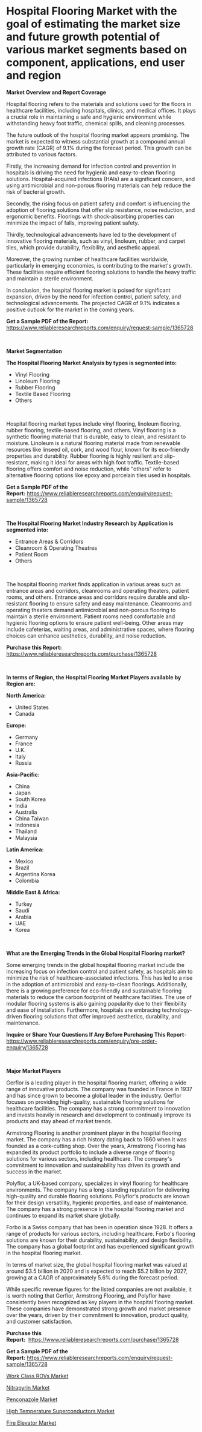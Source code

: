 <p><h1>Hospital Flooring Market with the goal of estimating the market size and future growth potential of various market segments based on component, applications, end user and region</h1></p><p><strong>Market Overview and Report Coverage</strong></p>
<p><p>Hospital flooring refers to the materials and solutions used for the floors in healthcare facilities, including hospitals, clinics, and medical offices. It plays a crucial role in maintaining a safe and hygienic environment while withstanding heavy foot traffic, chemical spills, and cleaning processes.</p><p>The future outlook of the hospital flooring market appears promising. The market is expected to witness substantial growth at a compound annual growth rate (CAGR) of 9.1% during the forecast period. This growth can be attributed to various factors.</p><p>Firstly, the increasing demand for infection control and prevention in hospitals is driving the need for hygienic and easy-to-clean flooring solutions. Hospital-acquired infections (HAIs) are a significant concern, and using antimicrobial and non-porous flooring materials can help reduce the risk of bacterial growth.</p><p>Secondly, the rising focus on patient safety and comfort is influencing the adoption of flooring solutions that offer slip resistance, noise reduction, and ergonomic benefits. Floorings with shock-absorbing properties can minimize the impact of falls, improving patient safety.</p><p>Thirdly, technological advancements have led to the development of innovative flooring materials, such as vinyl, linoleum, rubber, and carpet tiles, which provide durability, flexibility, and aesthetic appeal.</p><p>Moreover, the growing number of healthcare facilities worldwide, particularly in emerging economies, is contributing to the market's growth. These facilities require efficient flooring solutions to handle the heavy traffic and maintain a sterile environment.</p><p>In conclusion, the hospital flooring market is poised for significant expansion, driven by the need for infection control, patient safety, and technological advancements. The projected CAGR of 9.1% indicates a positive outlook for the market in the coming years.</p></p>
<p><strong>Get a Sample PDF of the Report:</strong> <a href="https://www.reliableresearchreports.com/enquiry/request-sample/1365728">https://www.reliableresearchreports.com/enquiry/request-sample/1365728</a></p>
<p>&nbsp;</p>
<p><strong>Market Segmentation</strong></p>
<p><strong>The Hospital Flooring Market Analysis by types is segmented into:</strong></p>
<p><ul><li>Vinyl Flooring</li><li>Linoleum Flooring</li><li>Rubber Flooring</li><li>Textile Based Flooring</li><li>Others</li></ul></p>
<p>&nbsp;</p>
<p><p>Hospital flooring market types include vinyl flooring, linoleum flooring, rubber flooring, textile-based flooring, and others. Vinyl flooring is a synthetic flooring material that is durable, easy to clean, and resistant to moisture. Linoleum is a natural flooring material made from renewable resources like linseed oil, cork, and wood flour, known for its eco-friendly properties and durability. Rubber flooring is highly resilient and slip-resistant, making it ideal for areas with high foot traffic. Textile-based flooring offers comfort and noise reduction, while "others" refer to alternative flooring options like epoxy and porcelain tiles used in hospitals.</p></p>
<p><strong>Get a Sample PDF of the Report:</strong>&nbsp;<a href="https://www.reliableresearchreports.com/enquiry/request-sample/1365728">https://www.reliableresearchreports.com/enquiry/request-sample/1365728</a></p>
<p>&nbsp;</p>
<p><strong>The Hospital Flooring Market Industry Research by Application is segmented into:</strong></p>
<p><ul><li>Entrance Areas & Corridors</li><li>Cleanroom & Operating Theatres</li><li>Patient Room</li><li>Others</li></ul></p>
<p>&nbsp;</p>
<p><p>The hospital flooring market finds application in various areas such as entrance areas and corridors, cleanrooms and operating theaters, patient rooms, and others. Entrance areas and corridors require durable and slip-resistant flooring to ensure safety and easy maintenance. Cleanrooms and operating theaters demand antimicrobial and non-porous flooring to maintain a sterile environment. Patient rooms need comfortable and hygienic flooring options to ensure patient well-being. Other areas may include cafeterias, waiting areas, and administrative spaces, where flooring choices can enhance aesthetics, durability, and noise reduction.</p></p>
<p><strong>Purchase this Report:</strong>&nbsp; <a href="https://www.reliableresearchreports.com/purchase/1365728">https://www.reliableresearchreports.com/purchase/1365728</a></p>
<p>&nbsp;</p>
<p><strong>In terms of Region, the Hospital Flooring Market Players available by Region are:</strong></p>
<p>
    <p> <strong> North America: </strong>
        <ul>
            <li>United States</li>
            <li>Canada</li>
        </ul>
        </p> 
    <p> <strong> Europe: </strong>
        <ul>
            <li>Germany</li>
            <li>France</li>
            <li>U.K.</li>
            <li>Italy</li>
            <li>Russia</li>
        </ul>
        </p> 
    <p> <strong> Asia-Pacific: </strong>
        <ul>
            <li>China</li>
            <li>Japan</li>
            <li>South Korea</li>
            <li>India</li>
            <li>Australia</li>
            <li>China Taiwan</li>
            <li>Indonesia</li>
            <li>Thailand</li>
            <li>Malaysia</li>
        </ul>
        </p> 
    <p> <strong> Latin America: </strong>
        <ul>
            <li>Mexico</li>
            <li>Brazil</li>
            <li>Argentina Korea</li>
            <li>Colombia</li>
        </ul>
        </p> 
    <p> <strong> Middle East & Africa: </strong>
        <ul>
            <li>Turkey</li>
            <li>Saudi</li>
            <li>Arabia</li>
            <li>UAE</li>
            <li>Korea</li>
        </ul>
    </p>
    </p>
<p>&nbsp;</p>
<p><strong>What are the Emerging Trends in the Global Hospital Flooring market?</strong></p>
<p><p>Some emerging trends in the global hospital flooring market include the increasing focus on infection control and patient safety, as hospitals aim to minimize the risk of healthcare-associated infections. This has led to a rise in the adoption of antimicrobial and easy-to-clean floorings. Additionally, there is a growing preference for eco-friendly and sustainable flooring materials to reduce the carbon footprint of healthcare facilities. The use of modular flooring systems is also gaining popularity due to their flexibility and ease of installation. Furthermore, hospitals are embracing technology-driven flooring solutions that offer improved aesthetics, durability, and maintenance.</p></p>
<p><strong>Inquire or Share Your Questions If Any Before Purchasing This Report</strong>- <a href="https://www.reliableresearchreports.com/enquiry/pre-order-enquiry/1365728">https://www.reliableresearchreports.com/enquiry/pre-order-enquiry/1365728</a></p>
<p>&nbsp;</p>
<p><strong>Major Market Players</strong></p>
<p><p>Gerflor is a leading player in the hospital flooring market, offering a wide range of innovative products. The company was founded in France in 1937 and has since grown to become a global leader in the industry. Gerflor focuses on providing high-quality, sustainable flooring solutions for healthcare facilities. The company has a strong commitment to innovation and invests heavily in research and development to continually improve its products and stay ahead of market trends.</p><p>Armstrong Flooring is another prominent player in the hospital flooring market. The company has a rich history dating back to 1860 when it was founded as a cork-cutting shop. Over the years, Armstrong Flooring has expanded its product portfolio to include a diverse range of flooring solutions for various sectors, including healthcare. The company's commitment to innovation and sustainability has driven its growth and success in the market.</p><p>Polyflor, a UK-based company, specializes in vinyl flooring for healthcare environments. The company has a long-standing reputation for delivering high-quality and durable flooring solutions. Polyflor's products are known for their design versatility, hygienic properties, and ease of maintenance. The company has a strong presence in the hospital flooring market and continues to expand its market share globally.</p><p>Forbo is a Swiss company that has been in operation since 1928. It offers a range of products for various sectors, including healthcare. Forbo's flooring solutions are known for their durability, sustainability, and design flexibility. The company has a global footprint and has experienced significant growth in the hospital flooring market.</p><p>In terms of market size, the global hospital flooring market was valued at around $3.5 billion in 2020 and is expected to reach $5.2 billion by 2027, growing at a CAGR of approximately 5.6% during the forecast period.</p><p>While specific revenue figures for the listed companies are not available, it is worth noting that Gerflor, Armstrong Flooring, and Polyflor have consistently been recognized as key players in the hospital flooring market. These companies have demonstrated strong growth and market presence over the years, driven by their commitment to innovation, product quality, and customer satisfaction.</p></p>
<p><strong>Purchase this Report:</strong>&nbsp;&nbsp;<a href="https://www.reliableresearchreports.com/purchase/1365728">https://www.reliableresearchreports.com/purchase/1365728</a></p>
<p></p>
<p><strong>Get a Sample PDF of the Report:</strong>&nbsp;<a href="https://www.reliableresearchreports.com/enquiry/request-sample/1365728">https://www.reliableresearchreports.com/enquiry/request-sample/1365728</a></p>
<p><p><a href="https://www.linkedin.com/pulse/work-class-rovs-market-size-2023-2030-global-industrial-kl9yc/">Work Class ROVs Market</a></p><p><a href="https://medium.com/@wine.sight.theme/nitrapyrin-market-size-growth-forecast-2023-2030-d3b1e16c9db7">Nitrapyrin Market</a></p><p><a href="https://medium.com/@robinsinghrp23/penconazole-market-size-growth-forecast-2023-2030-2f9a47f01d63">Penconazole Market</a></p><p><a href="https://www.linkedin.com/pulse/high-temperature-superconductors-market-size-share-amp-t56hc/">High Temperature Superconductors Market</a></p><p><a href="https://www.linkedin.com/pulse/fire-elevator-market-size-share-global-analysis-report-z2ikf/">Fire Elevator Market</a></p></p>